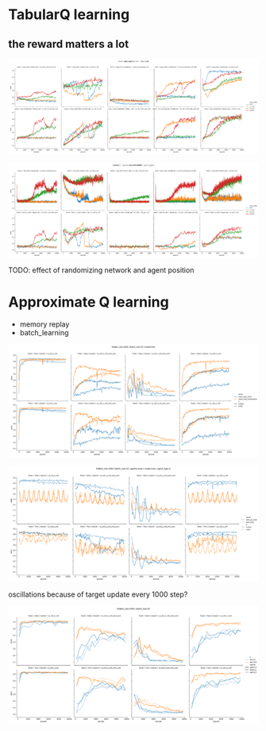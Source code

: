 # TabularQ learning 

## the reward matters a lot


![](../../runs/heuristic_tabular/t_vs_t_share_table_2/plot/share_table_sel.png)

![](../../runs/heuristic_tabular/t_vs_t_share_table_2/plot/share_table_actions_sel.png)


TODO: effect of randomizing network and agent position

# Approximate Q learning 

* memory replay
* batch_learning

![](../../runs/madqn/test3/plot/mean.png)

![](../../runs/madqn/test3/plot/actions_mean.png)

oscillations because of target update every 1000 step?

![](../../runs/madqn/test3/plot/agents.png)